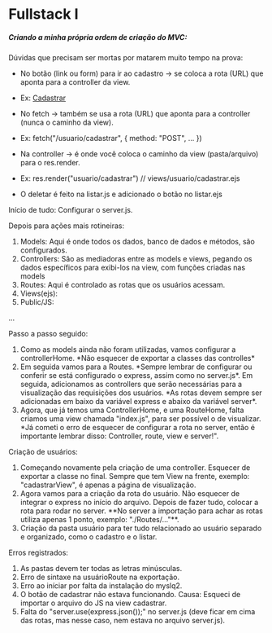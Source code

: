 # Fullstack I





##### Criando a minha própria ordem de criação do MVC:



Dúvidas que precisam ser mortas por matarem muito tempo na prova:



* No botão (link ou form) para ir ao cadastro → se coloca a rota (URL) que aponta para a controller da view.
* Ex: <a href="/usuario/cadastrar">Cadastrar</a>



* No fetch → também se usa a rota (URL) que aponta para a controller (nunca o caminho da view).
* Ex: fetch("/usuario/cadastrar", { method: "POST", ... })



* Na controller → é onde você coloca o caminho da view (pasta/arquivo) para o res.render.
* Ex: res.render("usuario/cadastrar") // views/usuario/cadastrar.ejs

* O deletar é feito na listar.js e adicionado o botão no listar.ejs


Início de tudo: Configurar o server.js.



Depois para ações mais rotineiras:



1. Models: Aqui é onde todos os dados, banco de dados e métodos, são configurados.
2. Controllers: São as mediadoras entre as models e views, pegando os dados específicos para exibi-los na view, com funções criadas nas models
3. Routes: Aqui é controlado as rotas que os usuários acessam.
4. Views(ejs):
5. Public/JS:

...



Passo a passo seguido:



1. Como as models ainda não foram utilizadas, vamos configurar a controllerHome.
   \*Não esquecer de exportar a classes das controlles\*
2. Em seguida vamos para a Routes.
   \*Sempre lembrar de configurar ou conferir se está configurado o express, assim como no server.js\*. Em seguida, adicionamos as controllers que serão necessárias para a visualização das requisições dos usuários. \*As rotas devem sempre ser adicionadas em baixo da variável express e abaixo da variável server\*.
3. Agora, que já temos uma ControllerHome, e uma RouteHome, falta criamos uma view chamada "index.js", para ser possível o de visualizar. \*Já cometi o erro de esquecer de configurar a rota no server, então é importante lembrar disso: Controller, route, view e server!".
   

Criação de usuários:



1. Começando novamente pela criação de uma controller. Esquecer de exportar a classe no final. Sempre que tem View na frente, exemplo: "cadastrarView", é apenas a página de visualização.
2. Agora vamos para a criação da rota do usuário. Não esquecer de integrar o express no início do arquivo. Depois de fazer tudo, colocar a rota para rodar no server. \*\*No server a importação para achar as rotas utiliza apenas 1 ponto, exemplo: "./Routes/..."\*\*.
3. Criação da pasta usuário para ter tudo relacionado ao usuário separado e organizado, como o cadastro e o listar.











Erros registrados:
1. As pastas devem ter todas as letras minúsculas.
2. Erro de sintaxe na usuárioRoute na exportação.
3. Erro ao iníciar por falta da instalação do myslq2.
4. O botão de cadastrar não estava funcionando. Causa: Esqueci de importar o arquivo do JS na view cadastrar.
5. Falta do "server.use(express.json());" no server.js (deve ficar em cima das rotas, mas nesse caso, nem estava no arquivo server.js).
